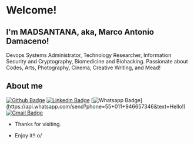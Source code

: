 # Welcome!
 
## I'm MADSANTANA, aka, Marco Antonio Damaceno!
 
Devops Systems Administrator, Technology Researcher, Information Security and Cryptography, Biomedicine and Biohacking. Passionate about Codes, Arts, Photography, Cinema, Creative Writing, and Mead!
 
 
## About me 
[![Github Badge](https://img.shields.io/badge/-Github-000?style=flat-square&logo=Github&logoColor=white&link=https://github.com/madsantana)](https://github.com/madsantana)
[![Linkedin Badge](https://img.shields.io/badge/-LinkedIn-blue?style=flat-square&logo=Linkedin&logoColor=white&link=https://linkedin.com/in/marcodamaceno1)](https://linkedin.com/in/marcodamaceno1)
[![Whatsapp Badge](https://img.shields.io/badge/-Whatsapp-4CA143?style=flat-square&labelColor=4CA143&logo=whatsapp&logoColor=white&link=https://api.whatsapp.com/send?phone=55+011+946657346&text=Hello!)](https://api.whatsapp.com/send?phone=55+011+946657346&text=Hello!)
[![Gmail Badge](https://img.shields.io/badge/-Gmail-c14438?style=flat-square&logo=Gmail&logoColor=white&link=mailto:marco.damaceno@gmail.com)](mailto:marco.damaceno@gmail.com)
 
- Thanks for visiting. 
 
- Enjoy it!! o/
